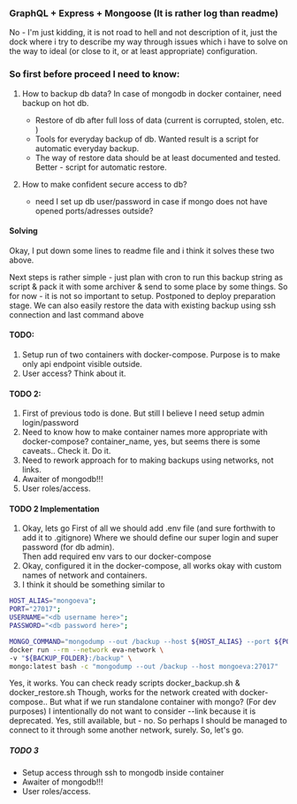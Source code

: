 ### GraphQL + Express + Mongoose (It is rather log than readme) 

No - I'm just kidding, it is not road to hell and not description of it, 
just the dock where i try to describe my way through issues which i have to solve 
on the way to ideal (or close to it, or at least appropriate) configuration.

### So first before proceed I need to know:

1. How to backup db data? In case of mongodb in docker container, need backup on hot db.
      * Restore of db after full loss of data (current is corrupted, stolen, etc. )
      * Tools for everyday backup of db. Wanted result is a script for automatic everyday backup.
      * The way of restore data should be at least documented and tested. Better - script for automatic restore.
      
      
2. How to make confident secure access to db?
    * need I set up db user/password in case if mongo does not have opened ports/adresses outside?
    

#### Solving

Okay, I put down some lines to readme file and i think it solves these two above.


Next steps is rather simple - just plan with cron to run this backup string as script & pack it with some archiver & send to some place by some things.
So for now - it is not so important to setup. Postponed to deploy preparation stage.
We can also easily restore the data with existing backup using ssh connection and last command above


#### TODO:

1. Setup run of two containers with docker-compose. Purpose is to make only api endpoint visible outside.
2. User access? Think about it.


#### TODO 2:
 1. First of previous todo is done. But still I believe I need setup admin login/password
 2. Need to know how to make container names more appropriate with docker-compose? 
 container_name, yes, but seems there is some caveats.. Check it. Do it.
 3. Need to rework approach for to making backups using networks, not links.
 4. Awaiter of mongodb!!!
 4. User roles/access.
 
 
#### TODO 2 Implementation
 1. Okay, lets go
 First of all we should add .env file (and sure forthwith to add it to .gitignore) 
 Where we should define our super login and super password (for db admin).  
 Then add required env vars to our docker-compose
 2. Okay, configured it in the docker-compose, all works okay with custom names of network and containers.
 3. I think it should be something similar to 

```bash
HOST_ALIAS="mongoeva";
PORT="27017";
USERNAME="<db username here>";
PASSWORD="<db password here>";

MONGO_COMMAND="mongodump --out /backup --host ${HOST_ALIAS} --port ${PORT} --username ${USERNAME} --password ${PASSWORD} --authenticationDatabase admin"
docker run --rm --network eva-network \
-v "${BACKUP_FOLDER}:/backup" \
mongo:latest bash -c "mongodump --out /backup --host mongoeva:27017"

```

Yes, it works. You can check ready scripts docker_backup.sh & docker_restore.sh
Though, works for the network created with docker-compose.. But what if we run standalone container with mongo? (For dev purposes) 
I intentionally do not want to consider --link because it is deprecated. Yes, still available, but - no. 
So perhaps I should be managed to connect to it through some another network, surely. So, let's go.

#####  TODO 3
 
 
 - Setup access through ssh to mongodb inside container
 - Awaiter of mongodb!!!
 - User roles/access.